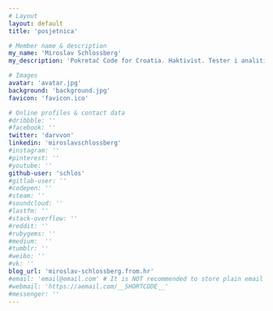```yaml
---
# Layout
layout: default
title: 'posjetnica'

# Member name & description
my_name: 'Miroslav Schlossberg'
my_description: 'Pokretač Code for Croatia. Haktivist. Tester i analitičar softvera. Voditelj projekata.'

# Images
avatar: 'avatar.jpg'
background: 'background.jpg'
favicon: 'favicon.ico'

# Online profiles & contact data
#dribbble: ''
#facebook: ''
twitter: 'darvvon'
linkedin: 'miroslavschlossberg'
#instagram: ''
#pinterest: ''
#youtube: ''
github-user: 'schlos'
#gitlab-user: ''
#codepen: ''
#steam: ''
#soundcloud: ''
#lastfm: ''
#stack-overflow: ''
#reddit: ''
#rubygems: ''
#medium:  ''
#tumblr: ''
#weibo: ''
#vk: ''
blog_url: 'miroslav-schlossberg.from.hr'
#email: 'email@email.com' # It is NOT recommended to store plain email publicly due to spam, use other methodes of messaging
#webmail: 'https://aemail.com/__SHORTCODE__'
#messenger: ''
---
```

